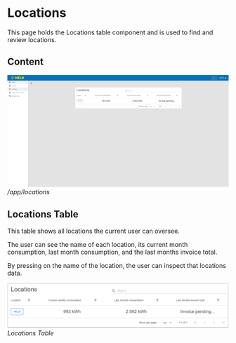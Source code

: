 # Locations

This page holds the Locations table component and is used to find and review
locations.

## Content

![ENLocationPage](../../assets/ENLocationPage.png) _/app/locations_

## Locations Table

This table shows all locations the current user can oversee.

The user can see the name of each location, its current month consumption, last
month consumption, and the last months invoice total.

By pressing on the name of the location, the user can inspect that locations
data.

![ENLocationsTable](../../assets/ENLocationsTable.png) _Locations Table_

